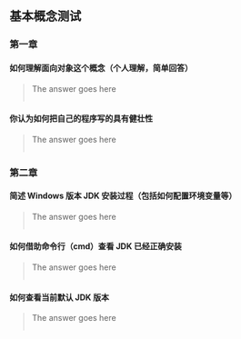 ## 基本概念测试

### 第一章
#### 如何理解面向对象这个概念（个人理解，简单回答）
> The answer goes here
> ```
> ```

#### 你认为如何把自己的程序写的具有健壮性
> The answer goes here
>```
>```

### 第二章
#### 简述 Windows 版本 JDK 安装过程（包括如何配置环境变量等）
> The answer goes here
>```
>```

#### 如何借助命令行（cmd）查看 JDK 已经正确安装
> The answer goes here
>```
>```

#### 如何查看当前默认 JDK 版本
> The answer goes here
>```
>```
